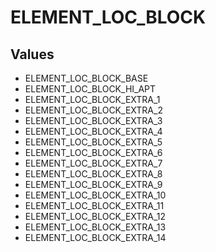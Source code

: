 # ELEMENT_LOC_BLOCK

## Values
* ELEMENT_LOC_BLOCK_BASE
* ELEMENT_LOC_BLOCK_HI_APT
* ELEMENT_LOC_BLOCK_EXTRA_1
* ELEMENT_LOC_BLOCK_EXTRA_2
* ELEMENT_LOC_BLOCK_EXTRA_3
* ELEMENT_LOC_BLOCK_EXTRA_4
* ELEMENT_LOC_BLOCK_EXTRA_5
* ELEMENT_LOC_BLOCK_EXTRA_6
* ELEMENT_LOC_BLOCK_EXTRA_7
* ELEMENT_LOC_BLOCK_EXTRA_8
* ELEMENT_LOC_BLOCK_EXTRA_9
* ELEMENT_LOC_BLOCK_EXTRA_10
* ELEMENT_LOC_BLOCK_EXTRA_11
* ELEMENT_LOC_BLOCK_EXTRA_12
* ELEMENT_LOC_BLOCK_EXTRA_13
* ELEMENT_LOC_BLOCK_EXTRA_14